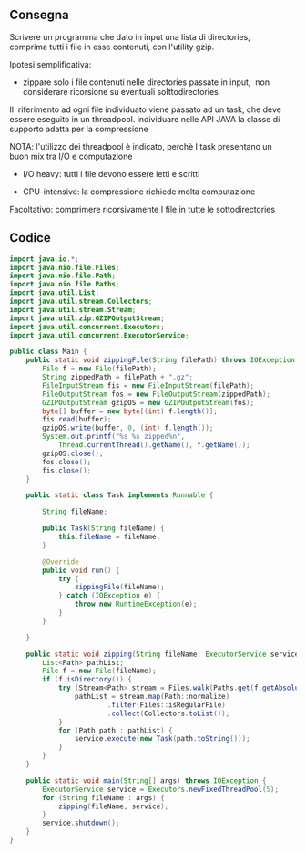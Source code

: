 ## Consegna
Scrivere un programma che dato in input una lista di directories, comprima tutti i file in esse contenuti, con l'utility gzip.

Ipotesi semplificativa:

-   zippare solo i file contenuti nelle directories passate in input,  non considerare ricorsione su eventuali soIttodirectories

Il  riferimento ad ogni file individuato viene passato ad un task, che deve essere eseguito in un threadpool. individuare nelle API JAVA la classe di supporto adatta per la compressione

NOTA: l'utilizzo dei threadpool è indicato, perchè I task presentano un buon mix tra I/O e computazione

-  I/O heavy: tutti i file devono essere letti e scritti

- CPU-intensive: la compressione richiede molta computazione

Facoltativo: comprimere ricorsivamente I file in tutte le sottodirectories
## Codice
```java
import java.io.*;
import java.nio.file.Files;
import java.nio.file.Path;
import java.nio.file.Paths;
import java.util.List;
import java.util.stream.Collectors;
import java.util.stream.Stream;
import java.util.zip.GZIPOutputStream;
import java.util.concurrent.Executors;
import java.util.concurrent.ExecutorService;

public class Main {
    public static void zippingFile(String filePath) throws IOException {
        File f = new File(filePath);
        String zippedPath = filePath + ".gz";
        FileInputStream fis = new FileInputStream(filePath);
        FileOutputStream fos = new FileOutputStream(zippedPath);
        GZIPOutputStream gzipOS = new GZIPOutputStream(fos);
        byte[] buffer = new byte[(int) f.length()];
        fis.read(buffer);
        gzipOS.write(buffer, 0, (int) f.length());
        System.out.printf("%s %s zipped%n", 
	        Thread.currentThread().getName(), f.getName());
        gzipOS.close();
        fos.close();
        fis.close();
    }

    public static class Task implements Runnable {

        String fileName;

        public Task(String fileName) {
            this.fileName = fileName;
        }

        @Override
        public void run() {
            try {
                zippingFile(fileName);
            } catch (IOException e) {
                throw new RuntimeException(e);
            }
        }

    }

    public static void zipping(String fileName, ExecutorService service) throws IOException {
        List<Path> pathList;
        File f = new File(fileName);
        if (f.isDirectory()) {
            try (Stream<Path> stream = Files.walk(Paths.get(f.getAbsolutePath()))) {
                pathList = stream.map(Path::normalize)
                        .filter(Files::isRegularFile)
                        .collect(Collectors.toList());
            }
            for (Path path : pathList) {
                service.execute(new Task(path.toString()));
            }
        }
    }

    public static void main(String[] args) throws IOException {
        ExecutorService service = Executors.newFixedThreadPool(5);
        for (String fileName : args) {
            zipping(fileName, service);
        }
        service.shutdown();
    }
}
```